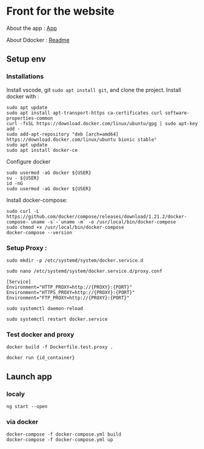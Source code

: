 # Front for the website

About the app : [App](./README.app.md)

About Ddocker : [Readme](./README.docker.md)

## Setup env

### Installations

Install vscode, git ``` sudo apt install git ```, and clone the project. Install docker with :

```
sudo apt update
sudo apt install apt-transport-https ca-certificates curl software-properties-common
curl -fsSL https://download.docker.com/linux/ubuntu/gpg | sudo apt-key add -
sudo add-apt-repository "deb [arch=amd64] https://download.docker.com/linux/ubuntu bionic stable"
sudo apt update
sudo apt install docker-ce
```

Configure docker

```
sudo usermod -aG docker ${USER}
su - ${USER}
id -nG
sudo usermod -aG docker ${USER}
```

Install docker-compose:

```
sudo curl -L https://github.com/docker/compose/releases/download/1.21.2/docker-compose-`uname -s`-`uname -m` -o /usr/local/bin/docker-compose
sudo chmod +x /usr/local/bin/docker-compose
docker-compose --version
```


### Setup Proxy :

```sudo mkdir -p /etc/systemd/system/docker.service.d```

```sudo nano /etc/systemd/system/docker.service.d/proxy.conf```

```
[Service]
Environment="HTTP_PROXY=http://{PROXY}:{PORT}"
Environment="HTTPS_PROXY=http://{PROXY}:{PORT}"
Environment="FTP_PROXY=http://{PROXY}:{PORT}"
```

```sudo systemctl daemon-reload```

```sudo systemctl restart docker.service```

### Test docker and proxy

```docker build -f Dockerfile.test.proxy .```

```docker run {id_container}```

## Launch app

### localy

```ng start --open```

### via docker

```
docker-compose -f docker-compose.yml build
docker-compose -f docker-compose.yml up 
```